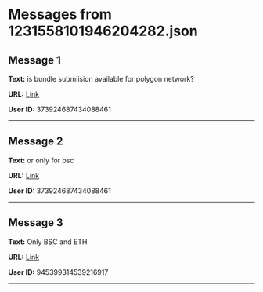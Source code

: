 # Messages from 1231558101946204282.json

## Message 1

**Text:** is bundle submiision available for polygon network?

**URL:** [Link](https://discord.com/channels/638409433860407300/638411171233398824/1231558101946204282)

**User ID:** 373924687434088461

---

## Message 2

**Text:** or only for bsc

**URL:** [Link](https://discord.com/channels/638409433860407300/638411171233398824/1231558114231455764)

**User ID:** 373924687434088461

---

## Message 3

**Text:** Only BSC and ETH

**URL:** [Link](https://discord.com/channels/638409433860407300/638411171233398824/1231702225978527744)

**User ID:** 945399314539216917

---

